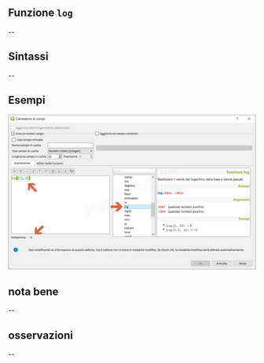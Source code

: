 ## Funzione `log`

--

## Sintassi

--

## Esempi

<img src="/img/matematica/log/log1.png">

## nota bene

--

## osservazioni

--